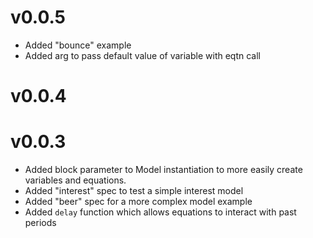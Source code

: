 v0.0.5
======
* Added "bounce" example
* Added arg to pass default value of variable with eqtn call

v0.0.4
======

v0.0.3
======
* Added block parameter to Model instantiation to more easily create
  variables and equations.
* Added "interest" spec to test a simple interest model
* Added "beer" spec for a more complex model example
* Added `delay` function which allows equations to interact with past periods


